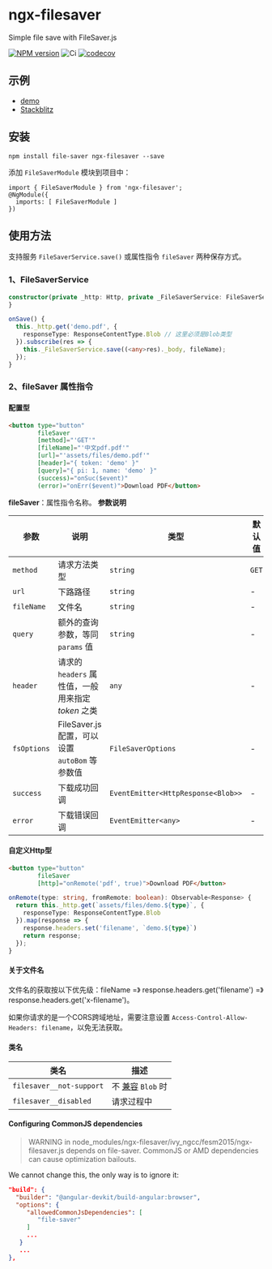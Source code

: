 # ngx-filesaver

Simple file save with FileSaver.js

[![NPM version](https://img.shields.io/npm/v/ngx-filesaver.svg)](https://www.npmjs.com/package/ngx-filesaver)
![Ci](https://github.com/cipchk/ngx-filesaver/workflows/Ci/badge.svg)
[![codecov](https://codecov.io/gh/cipchk/ngx-filesaver/graph/badge.svg?token=vnk2alNB8D)](https://codecov.io/gh/cipchk/ngx-filesaver)

## 示例

- [demo](https://cipchk.github.io/ngx-filesaver/)
- [Stackblitz](https://stackblitz.com/edit/ngx-filesaver)

## 安装

```
npm install file-saver ngx-filesaver --save
```

添加 `FileSaverModule` 模块到项目中：

```
import { FileSaverModule } from 'ngx-filesaver';
@NgModule({
  imports: [ FileSaverModule ]
})
```

## 使用方法

支持服务 `FileSaverService.save()` 或属性指令 `fileSaver` 两种保存方式。

### 1、FileSaverService

```typescript
constructor(private _http: Http, private _FileSaverService: FileSaverService) {
}

onSave() {
  this._http.get('demo.pdf', {
    responseType: ResponseContentType.Blob // 这里必须是Blob类型
  }).subscribe(res => {
    this._FileSaverService.save((<any>res)._body, fileName);
  });
}
```

### 2、fileSaver 属性指令

#### 配置型

```html
<button type="button"
        fileSaver
        [method]="'GET'"
        [fileName]="'中文pdf.pdf'"
        [url]="'assets/files/demo.pdf'"
        [header]="{ token: 'demo' }"
        [query]="{ pi: 1, name: 'demo' }"
        (success)="onSuc($event)"
        (error)="onErr($event)">Download PDF</button>
```

**fileSaver**：属性指令名称。
**参数说明**

参数 | 说明 | 类型 | 默认值
----|------|-----|------
`method` | 请求方法类型 | `string` | `GET`
`url` | 下路路径 | `string` | -
`fileName` | 文件名 | `string` | -
`query` | 额外的查询参数，等同 `params` 值 | `string` | -
`header` | 请求的 `headers` 属性值，一般用来指定 _token_ 之类 | `any` | -
`fsOptions` | FileSaver.js 配置，可以设置 `autoBom` 等参数值 | `FileSaverOptions` | -
`success` | 下载成功回调 | `EventEmitter<HttpResponse<Blob>>` | -
`error` | 下载错误回调 | `EventEmitter<any>` | -

#### 自定义Http型

```html
<button type="button"
        fileSaver
        [http]="onRemote('pdf', true)">Download PDF</button>
```

```ts
onRemote(type: string, fromRemote: boolean): Observable<Response> {
  return this._http.get(`assets/files/demo.${type}`, {
    responseType: ResponseContentType.Blob
  }).map(response => {
    response.headers.set('filename', `demo.${type}`)
    return response;
  });
}
```

#### 关于文件名

文件名的获取按以下优先级：fileName =》 response.headers.get('filename') =》 response.headers.get('x-filename')。

如果你请求的是一个CORS跨域地址，需要注意设置 `Access-Control-Allow-Headers: filename`，以免无法获取。

#### 类名

| 类名 | 描述 |
| --- | ---- |
| `filesaver__not-support` | 不 [兼容](https://github.com/eligrey/FileSaver.js/#supported-browsers) `Blob` 时 |
| `filesaver__disabled` | 请求过程中 |

#### Configuring CommonJS dependencies

> WARNING in node_modules/ngx-filesaver/ivy_ngcc/fesm2015/ngx-filesaver.js depends on file-saver. CommonJS or AMD dependencies can cause optimization bailouts.

We cannot change this, the only way is to ignore it:

```json
"build": {
  "builder": "@angular-devkit/build-angular:browser",
  "options": {
     "allowedCommonJsDependencies": [
        "file-saver"
     ]
     ...
   }
   ...
},
```
